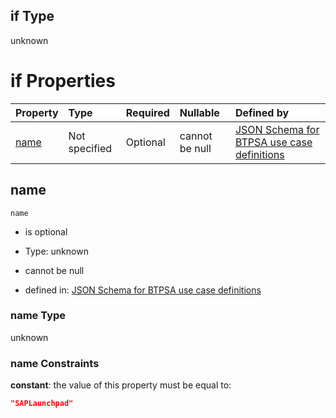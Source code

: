 ## if Type

unknown

# if Properties

| Property      | Type          | Required | Nullable       | Defined by                                                                                                                                                                                                        |
| :------------ | :------------ | :------- | :------------- | :---------------------------------------------------------------------------------------------------------------------------------------------------------------------------------------------------------------- |
| [name](#name) | Not specified | Optional | cannot be null | [JSON Schema for BTPSA use case definitions](btpsa-usecase-properties-services-items-allof-2-then-allof-44-if-properties-name.md "undefined#/properties/services/items/allOf/2/then/allOf/44/if/properties/name") |

## name



`name`

*   is optional

*   Type: unknown

*   cannot be null

*   defined in: [JSON Schema for BTPSA use case definitions](btpsa-usecase-properties-services-items-allof-2-then-allof-44-if-properties-name.md "undefined#/properties/services/items/allOf/2/then/allOf/44/if/properties/name")

### name Type

unknown

### name Constraints

**constant**: the value of this property must be equal to:

```json
"SAPLaunchpad"
```

